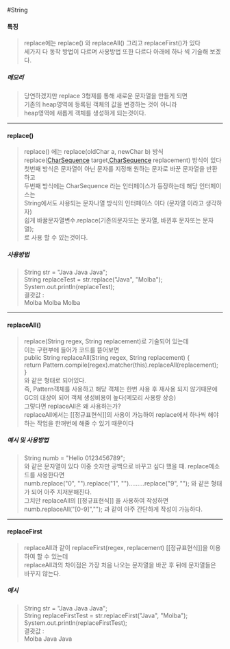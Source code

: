 #String 
#### 특징
> replace에는 replace() 와 replaceAll() 그리고 replaceFirst()가 있다  
> 세가지 다 동작 방법이 다르며 사용방법 또한 다르다 아래에 하나 씩 기술해 보겠다.  

##### 메모리
> 당연하겠지만 replace 3형제를 통해 새로운 문자열을 만들게 되면  
> 기존의 heap영역에 등록된 객체의 값을 변경하는 것이 아니라  
> heap영역에 새롭게 객체를 생성하게 되는것이다.


---
#### replace()
> replace() 에는  replace(oldChar a, newChar b) 방식  
> replace([CharSequence](https://docs.oracle.com/javase/8/docs/api/java/lang/CharSequence.html "interface in java.lang") target,[CharSequence](https://docs.oracle.com/javase/8/docs/api/java/lang/CharSequence.html "interface in java.lang") replacement) 방식이 있다  
> 첫번째 방식은 문자열이 아닌 문자를 지정해 원하는 문자로 바꾼 문자열을 반환하고  
> 두번째 방식에는 CharSequence 라는 인터페이스가 등장하는데 해당 인터페이스는  
> String에서도 사용되는 문자나열 방식의 인터페이스 이다 (문자열 이라고 생각하자)  
> 쉽게 바꿀문자열변수.replace(기존의문자또는 문자열, 바뀐후 문자또는 문자열);  
> 로 사용 할 수 있는것이다.

##### 사용방법
>String str = "Java Java Java";  
>String replaceTest = str.replace("Java", "Molba");  
>System.out.println(replaceTest);  
>결괏값 :  
>Molba Molba Molba

---
#### replaceAll()
> replace(String regex, String replacement)로 기술되어 있는데  
> 이는 구현부에 들어가 코드를 뜯어보면  
> public String replaceAll(String regex, String replacement) {  
> return Pattern.compile(regex).matcher(this).replaceAll(replacement);  
> }  
> 와 같은 형태로 되어있다.  
> 즉, Pattern객체를 사용하고 해당 객체는 한번 사용 후 재사용 되지 않기때문에  
> GC의 대상이 되어 객체 생성비용이 높다(메모리 사용량 상승)  
> 그렇다면 replaceAll은 왜 사용하는가?  
> replaceAll에서는 [[정규표현식]]의 사용이 가능하여 replace에서 하나씩 해야하는 작업을 한꺼번에 해줄 수 있기 때문이다

##### 예시 및 사용방법
>String numb = "Hello 0123456789";  
>와 같은 문자열이 있다 이중 숫자만 공백으로 바꾸고 싶다 했을 때. replace메소드를 사용한다면  
>numb.replace("0", "").replace("1", "").........replace("9", ""); 와 같은 형태가 되어 아주 지저분해진다.  
>그치만 replaceAll의 [[정규표현식]] 을 사용하여 작성하면  
>numb.replaceAll("\[0-9]",""); 과 같이 아주 간단하게 작성이 가능하다.

---

#### replaceFirst
> replaceAll과 같이 replaceFirst(regex, replacement) [[정규표현식]]을 이용하여 할 수 있는데  
> replaceAll과의 차이점은 가장 처음 나오는 문자열을 바꾼 후 뒤에 문자열들은 바꾸지 않는다.  

##### 예시
>String str = "Java Java Java";  
>String replaceFirstTest = str.replaceFirst("Java", "Molba");  
>System.out.println(replaceFirstTest);  
>결괏값 :  
>Molba Java Java